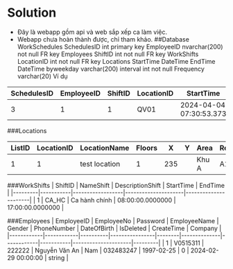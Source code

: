 # Solution
- Đây là webapp gồm api và web sắp xếp ca làm việc.
- Webapp chưa hoàn thành được, chỉ tham khảo.
##Database
WorkSchedules
  SchedulesID int primary key
  EmployeeID nvarchar(200) not null FR key Employees
  ShiftID int not null FR key WorkShifts
  LocationID int not null FR key Locations
  StartTime DateTime
  EndTime DateTime
  byweekday varchar(200)
  interval int not null
  Frequency varchar(20)
  Ví dụ

| SchedulesID | EmployeeID | ShiftID | LocationID | StartTime               | EndTime                 | byweekday              |
|-------------|------------|---------|------------|-------------------------|-------------------------|------------------------|
| 3           | 1          | 1       | QV01       | 2024-04-04 07:30:53.373 | 2024-06-04 07:30:53.373 | mo, tu, we, th, fr, sa |


###Locations

| ListID | LocationID | LocationName | Floors | X | Y | Area | Region |
|--------|------------|--------------|--------|---|---|------|--------|
| 1      |   1        |test location |   1    |235|   | Khu A|   A1   |

###WorkShifts
| ShiftID | NameShift | DescriptionShift | StartTime          | EndTime            |
|---------|-----------|------------------|---------------------|----------------------|
|    1    |   CA_HC   |  Ca hành chính  | 08:00:00.0000000 | 17:00:00.0000000 |

###Employees
| EmployeeID | EmployeeNo | Password | EmployeeName   | Gender | PhoneNumber | DateOfBirth | IsDeleted | CreateTime          | Company |
|------------|------------|----------|----------------|--------|--------------|------------|-----------|---------------------|---------|
|      1     |   V0515311 |  222222  | Nguyễn Văn An |  Nam   |  032483247   | 1997-02-25  |     0     | 2024-02-29 00:00:00 |  string |


  
